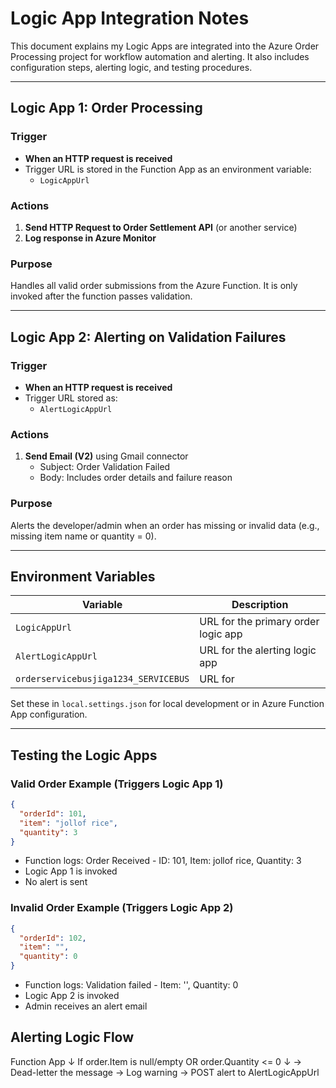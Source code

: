 # Logic App Integration Notes

This document explains my Logic Apps are integrated into the Azure Order Processing project for workflow automation and alerting. It also includes configuration steps, alerting logic, and testing procedures.

---

## Logic App 1: Order Processing

### Trigger
- **When an HTTP request is received**
- Trigger URL is stored in the Function App as an environment variable:
  - `LogicAppUrl`

### Actions
1. **Send HTTP Request to Order Settlement API** (or another service)
2. **Log response in Azure Monitor**

### Purpose
Handles all valid order submissions from the Azure Function. It is only invoked after the function passes validation.

---

## Logic App 2: Alerting on Validation Failures

### Trigger
- **When an HTTP request is received**
- Trigger URL stored as:
  - `AlertLogicAppUrl`

### Actions
1. **Send Email (V2)** using Gmail connector
   - Subject: Order Validation Failed
   - Body: Includes order details and failure reason

### Purpose
Alerts the developer/admin when an order has missing or invalid data (e.g., missing item name or quantity = 0).

---

## Environment Variables

| Variable                             | Description                              |
|--------------------------------------|------------------------------------------|
| `LogicAppUrl`                        | URL for the primary order logic app      |
| `AlertLogicAppUrl`                   | URL for the alerting logic app           |
| `orderservicebusjiga1234_SERVICEBUS` | URL for 

Set these in `local.settings.json` for local development or in Azure Function App configuration.

---

## Testing the Logic Apps

### Valid Order Example (Triggers Logic App 1)
```json
{
  "orderId": 101,
  "item": "jollof rice",
  "quantity": 3
}

```
- Function logs: Order Received - ID: 101, Item: jollof rice, Quantity: 3
- Logic App 1 is invoked
- No alert is sent

### Invalid Order Example (Triggers Logic App 2)
```json
{
  "orderId": 102,
  "item": "",
  "quantity": 0
}
```

- Function logs: Validation failed - Item: '', Quantity: 0
- Logic App 2 is invoked
- Admin receives an alert email 

## Alerting Logic Flow
Function App
   ↓
If order.Item is null/empty OR order.Quantity <= 0
   ↓
→ Dead-letter the message
→ Log warning
→ POST alert to AlertLogicAppUrl


